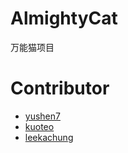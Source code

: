 # AlmightyCat

万能猫项目

# Contributor

- [yushen7](https://github.com/yushen7)
- [kuoteo](https://github.com/kuoteo)
- [leekachung](https://github.com/leekachung)
